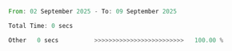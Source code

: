<!--START_SECTION:waka-->

```rust
From: 02 September 2025 - To: 09 September 2025

Total Time: 0 secs

Other   0 secs          >>>>>>>>>>>>>>>>>>>>>>>>>   100.00 %
```

<!--END_SECTION:waka-->
